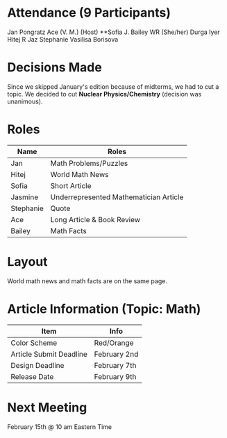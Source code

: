 # Attendance (9 Participants)
Jan Pongratz
Ace (V. M.) (Host)
\*\*Sofia J.
Bailey WR (She/her)
Durga Iyer
Hitej R
Jaz
Stephanie
Vasilisa Borisova

# Decisions Made
Since we skipped January's edition because of midterms, we had to cut a topic. We decided to cut **Nuclear Physics/Chemistry** (decision was unanimous).

# Roles
| Name      | Roles                                  |
| --------- | -------------------------------------- |
| Jan       | Math Problems/Puzzles                  |
| Hitej     | World Math News                        |
| Sofia     | Short Article                          |
| Jasmine   | Underrepresented Mathematician Article |
| Stephanie | Quote                                  |
| Ace       | Long Article & Book Review             |
| Bailey    | Math Facts                             |

# Layout
World math news and math facts are on the same page.

# Article Information (Topic: Math)
| Item                    | Info         |
| ----------------------- | ------------ |
| Color Scheme            | Red/Orange   |
| Article Submit Deadline | February 2nd |
| Design Deadline         | February 7th |
| Release Date            | February 9th |


# Next Meeting
February 15th @ 10 am Eastern Time